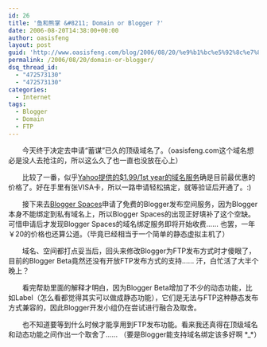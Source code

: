 ```yaml
---
id: 26
title: '鱼和熊掌 &#8211; Domain or Blogger ?'
date: 2006-08-20T14:38:00+00:00
author: oasisfeng
layout: post
guid: 'http://www.oasisfeng.com/blog/2006/08/20/%e9%b1%bc%e5%92%8c%e7%86%8a%e6%8e%8c-domain-and-blogger/'
permalink: /2006/08/20/domain-or-blogger/
dsq_thread_id:
  - "472573130"
  - "472573130"
categories:
  - Internet
tags:
  - Blogger
  - Domain
  - FTP
---
```

　　今天终于决定去申请“蓄谋”已久的顶级域名了。（oasisfeng.com这个域名想必是没人去抢注的，所以这么久了也一直也没放在心上）

　　比较了一番，似乎[Yahoo提供的$1.99/1st year的域名服务](http://domains.yahoo.com/)确是目前最优惠的价格了。好在手里有张VISA卡，所以一路申请轻松搞定，就等验证后开通了。:)

　　接下来去[Blogger Spaces](http://www.bloggerspaces.com)申请了免费的Blogger发布空间服务，因为Blogger本身不能绑定到私有域名上，所以Blogger Spaces的出现正好填补了这个空缺。可惜申请后才发现Blogger Spaces的域名绑定服务即将开始收费…… 也罢，一年￥20的价格也还算公道。（毕竟已经相当于一个简单的静态虚拟主机了）

　　域名、空间都打点妥当后，回头来修改Blogger为FTP发布方式时才傻眼了，目前的Blogger Beta竟然还没有开放FTP发布方式的支持…… 汗，白忙活了大半个晚上？

　　看完帮助里面的解释才明白，因为Blogger Beta增加了不少的动态功能，比如Label（怎么看都觉得其实可以做成静态功能），它们是无法与FTP这种静态发布方式兼容的，因此Blogger开发小组仍在尝试进行融合及取舍。

　　也不知道要等到什么时候才能享用到FTP发布功能。看来我还真得在顶级域名和动态功能之间作出一个取舍了…… （要是Blogger能支持域名绑定该多好啊 \*_\*）